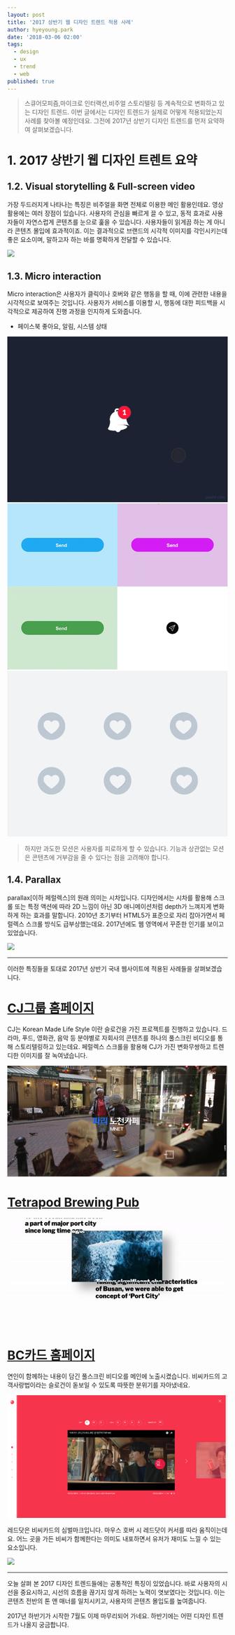 ```yaml
---
layout: post
title: '2017 상반기 웹 디자인 트렌드 적용 사례'
author: hyeyoung.park
date: '2018-03-06 02:00'
tags:
  - design
  - ux
  - trend
  - web
published: true
---
```

> 스큐어모피즘,마이크로 인터랙션,비주얼 스토리텔링 등 계속적으로 변화하고 있는 디자인 트렌드.
> 이번 글에서는 디자인 트렌드가 실제로 어떻게 적용되었는지 사례를 찾아볼 예정인데요.
> 그전에 2017년 상반기 디자인 트렌드를 먼저 요약하여 살펴보겠습니다.

# 1. 2017 상반기 웹 디자인 트렌트 요약

## 1.2. Visual storytelling & Full-screen video
가장 두드러지게 나타나는 특징은 비주얼을 화면 전체로 이용한 메인 활용인데요. 영상 활용에는 여러 장점이 있습니다.
사용자의 관심을 빠르게 끌 수 있고, 동적 효과로 사용자들이 자연스럽게 콘텐츠를 눈으로 훑을 수 있습니다.
사용자들이 읽게끔 하는 게 아니라 콘텐츠 몰입에 효과적이죠.
이는 결과적으로 브랜드의 시각적 이미지를 각인시키는데 좋은 요소이며, 말하고자 하는 바를 명확하게 전달할 수 있습니다.

![](/static/images/f06a63bd-9699-49ca-b59c-bdf41ce8bcb52018030611.gif)


## 1.3. Micro interaction
Micro interaction은 사용자가 클릭이나 호버와 같은 행동을 할 때, 이에 관련한 내용을 시각적으로 보여주는 것입니다.
사용자가 서비스를 이용할 시, 행동에 대한 피드백을 시각적으로 제공하여 진행 과정을 인지하게 도와줍니다.
+ 페이스북 좋아요, 알림, 시스템 상태

![](/static/images/6cf6f7b2-2349-4d51-a283-a626060dfda52018030611.gif)
![](/static/images/e01c4353-2b9f-46ad-92a5-52558ce338682018030611.gif)
![](/static/images/0302296c-bd73-4ef7-9b8f-12864f5969272018030611.gif)

  > 하지만 과도한 모션은 사용자를 피로하게 할 수 있습니다. 기능과 상관없는 모션은 콘텐츠에 거부감을 줄 수 있다는 점을 고려해야 합니다.


## 1.4. Parallax
parallax[이하 페럴렉스]의 원래 의미는 시차입니다.
디자인에서는 시차를 활용해 스크롤 또는 특정 액션에 따라 2D 느낌이 아닌 3D 애니메이션처럼 depth가 느껴지게 변화하게 하는 효과를 말합니다.
2010년 초기부터 HTML5가 표준으로 자리 잡아가면서 페럴렉스 스크롤 방식도 급부상했는데요.
2017년에도 웹 영역에서 꾸준한 인기를 보이고 있었습니다.

![](/static/images/c6147f64-27b4-45c9-b260-9695bd6d93462018030611.gif)


*****
이러한 특징들을 토대로 2017년 상반기 국내 웹사이트에 적용된 사례들을 살펴보겠습니다.


# [CJ그룹 홈페이지](http://www.cj.net/)
CJ는 Korean Made Life Style 이란 슬로건을 가진 프로젝트를 진행하고 있습니다.
드라마, 푸드, 영화관, 음악 등 분야별로 자회사의 콘텐츠를 하나의 풀스크린 비디오를 통해 스토리텔링하고 있는데요.
페럴렉스 스크롤을 활용해 CJ가 가진 변화무쌍하고 트렌디한 이미지를 잘 녹여냈습니다.

![](/static/images/4dd89caf-9f54-4e3c-8411-422cf63d1a732018030611.png)


# [Tetrapod Brewing Pub](http://www.tetrapodbrewing.com/)

![](/static/images/0199b327-361f-4d1d-9bc4-efc44eab68fa2018030611.gif)


# [BC카드 홈페이지](http://www.nowbc.net/)
연인이 함께하는 내용이 담긴 풀스크린 비디오를 메인에 노출시켰습니다.
비씨카드의 고객사랑법이라는 슬로건이 돋보일 수 있도록 따뜻한 분위기를 자아냈네요.

![](/static/images/screenshot-www.nowbc.net-2018.png)

레드닷은 비씨카드의 심벌마크입니다.
마우스 호버 시 레드닷이 커서를 따라 움직이는데요. 어느 곳을 가든 비씨가 함께한다는 의미도 내포하면서 유저가 재미도 느낄 수 있는 요소입니다.

![](/static/images/cc5e4234-37dd-4e85-bb70-9bc43d1b0ab02018030611.gif)

*****

오늘 살펴 본 2017 디자인 트렌드들에는 공통적인 특징이 있었습니다.
바로 사용자의 시선을 중요시하고, 시선의 흐름을 끊기지 않게 하려는 노력이 엿보였다는 것입니다.
이는 콘텐츠 전반의 톤 앤 매너를 일치시키고, 사용자의 콘텐츠 몰입도를 높여줍니다.

2017년 하반기가 시작한 7월도 이제 마무리되어 가네요.
하반기에는 어떤 디자인 트렌드가 나올지 궁금합니다.
